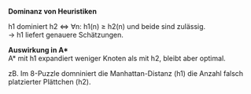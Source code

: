 **Dominanz von Heuristiken**

h1 dominiert h2 ⇔ ∀n: h1(n) ≥ h2(n) und beide sind zulässig.  
→ h1 liefert genauere Schätzungen.

**Auswirkung in A\***  
A* mit h1 expandiert weniger Knoten als mit h2, bleibt aber optimal.

zB.
Im 8-Puzzle domniniert die Manhattan-Distanz (h1) die Anzahl falsch platzierter Plättchen (h2).
